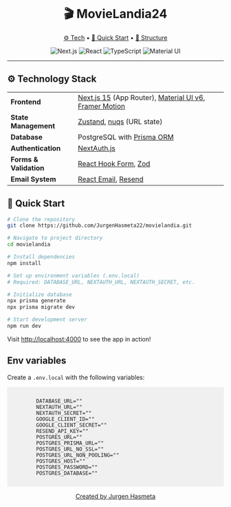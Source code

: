 <div align="center">
  <h1 align="center">🎬 MovieLandia24</h1>

  <p align="center">
    <a href="#tech">⚙️ Tech</a> •
    <a href="#start">🚀 Quick Start</a> •
    <a href="#structure">📂 Structure</a>
  </p>

  <p align="center">
    <img src="https://img.shields.io/badge/Next.js-15-black?style=for-the-badge&logo=next.js" alt="Next.js" />
    <img src="https://img.shields.io/badge/React-19-blue?style=for-the-badge&logo=react" alt="React" />
    <img src="https://img.shields.io/badge/TypeScript-5-blue?style=for-the-badge&logo=typescript" alt="TypeScript" />
    <img src="https://img.shields.io/badge/MUI-6-blue?style=for-the-badge&logo=mui" alt="Material UI" />
  </p>
</div>

<hr>

<h2 id="tech">⚙️ Technology Stack</h2>

<table>
  <tr>
    <td><b>Frontend</b></td>
    <td>
      <a href="https://nextjs.org/">Next.js 15</a> (App Router),
      <a href="https://mui.com/">Material UI v6</a>,
      <a href="https://www.framer.com/motion/">Framer Motion</a>
    </td>
  </tr>
  <tr>
    <td><b>State Management</b></td>
    <td>
      <a href="https://github.com/pmndrs/zustand">Zustand</a>,
      <a href="https://www.npmjs.com/package/nuqs">nuqs</a> (URL state)
    </td>
  </tr>
  <tr>
    <td><b>Database</b></td>
    <td>
      PostgreSQL with <a href="https://www.prisma.io/">Prisma ORM</a>
    </td>
  </tr>
  <tr>
    <td><b>Authentication</b></td>
    <td>
      <a href="https://next-auth.js.org/">NextAuth.js</a>
    </td>
  </tr>
  <tr>
    <td><b>Forms & Validation</b></td>
    <td>
      <a href="https://react-hook-form.com/">React Hook Form</a>,
      <a href="https://zod.dev/">Zod</a>
    </td>
  </tr>
  <tr>
    <td><b>Email System</b></td>
    <td>
      <a href="https://react.email/">React Email</a>,
      <a href="https://resend.com/">Resend</a>
    </td>
  </tr>
</table>

<h2 id="start">🚀 Quick Start</h2>

```bash
# Clone the repository
git clone https://github.com/JurgenHasmeta22/movielandia.git

# Navigate to project directory
cd movielandia

# Install dependencies
npm install

# Set up environment variables (.env.local)
# Required: DATABASE_URL, NEXTAUTH_URL, NEXTAUTH_SECRET, etc.

# Initialize database
npx prisma generate
npx prisma migrate dev

# Start development server
npm run dev
```

Visit [http://localhost:4000](http://localhost:4000) to see the app in action!

<h2 id="structure">Env variables</h2>
<p>Create a <code>.env.local</code> with the following variables:</p>
<pre style="background-color:#f0f0f0; padding:10px; overflow:auto">
    <code>
        DATABASE_URL=""
        NEXTAUTH_URL=""
        NEXTAUTH_SECRET=""
        GOOGLE_CLIENT_ID=""
        GOOGLE_CLIENT_SECRET=""
        RESEND_API_KEY=""
        POSTGRES_URL=""
        POSTGRES_PRISMA_URL=""
        POSTGRES_URL_NO_SSL=""
        POSTGRES_URL_NON_POOLING=""
        POSTGRES_HOST=""
        POSTGRES_PASSWORD=""
        POSTGRES_DATABASE=""
    </code>
</pre>

<div align="center">
  <p>
    <a href="https://github.com/JurgenHasmeta22">
      Created by Jurgen Hasmeta
    </a>
  </p>
</div>
